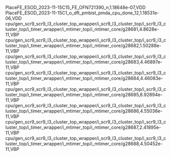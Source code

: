PlaceFE_ESOD_2023-11-15C15_FE_OFN721390_n,1.18648e-07,VDD
PlaceFE_ESOD_2023-11-15C1_o_dft_pmbist_pmda_cpu_done_12,1.18531e-06,VDD
cpu/gen_scr9_scr9_l3_cluster_top_wrapper/i_scr9_l3_cluster_top/i_scr9_l3_cluster_top/i_timer_wrapper/i_mtimer_top/i_mtimer_core/g28681,4.8628e-11,VBP
cpu/gen_scr9_scr9_l3_cluster_top_wrapper/i_scr9_l3_cluster_top/i_scr9_l3_cluster_top/i_timer_wrapper/i_mtimer_top/i_mtimer_core/g28682,1.50288e-11,VBP
cpu/gen_scr9_scr9_l3_cluster_top_wrapper/i_scr9_l3_cluster_top/i_scr9_l3_cluster_top/i_timer_wrapper/i_mtimer_top/i_mtimer_core/g28683,4.46897e-11,VBP
cpu/gen_scr9_scr9_l3_cluster_top_wrapper/i_scr9_l3_cluster_top/i_scr9_l3_cluster_top/i_timer_wrapper/i_mtimer_top/i_mtimer_core/g28684,4.46083e-11,VBP
cpu/gen_scr9_scr9_l3_cluster_top_wrapper/i_scr9_l3_cluster_top/i_scr9_l3_cluster_top/i_timer_wrapper/i_mtimer_top/i_mtimer_core/g28685,8.92894e-11,VBP
cpu/gen_scr9_scr9_l3_cluster_top_wrapper/i_scr9_l3_cluster_top/i_scr9_l3_cluster_top/i_timer_wrapper/i_mtimer_top/i_mtimer_core/g28686,4.55036e-11,VBP
cpu/gen_scr9_scr9_l3_cluster_top_wrapper/i_scr9_l3_cluster_top/i_scr9_l3_cluster_top/i_timer_wrapper/i_mtimer_top/i_mtimer_core/g28687,2.41895e-11,VBP
cpu/gen_scr9_scr9_l3_cluster_top_wrapper/i_scr9_l3_cluster_top/i_scr9_l3_cluster_top/i_timer_wrapper/i_mtimer_top/i_mtimer_core/g28688,4.50452e-11,VBP
